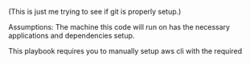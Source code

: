 (This is just me trying to see if git is properly setup.)

Assumptions:
The machine this code will run on has the necessary applications and dependencies setup.

This playbook requires you to manually setup aws cli with the required 
